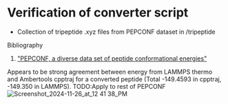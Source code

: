 # Verification of converter script

- Collection of tripeptide .xyz files from PEPCONF dataset in /tripeptide


Bibliography  
1. ["PEPCONF, a diverse data set of peptide conformational energies"](https://www.nature.com/articles/sdata2018310)

Appears to be strong agreement between energy from LAMMPS thermo and Ambertools cpptraj for a converted peptide (Total -149.4593 in cpptraj, -149.350 in LAMMPS). 
TODO:Apply to rest of PEPCONF 
![Screenshot_2024-11-26_at_12 41 38_PM](https://github.com/user-attachments/assets/a1ab610b-dbf0-4f96-a5d8-d33db27df418)


